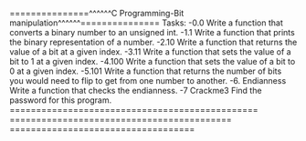 ===============^^^^^^C Programming-Bit manipulation^^^^^^===============
Tasks:
-0.0 Write a function that converts a binary number to an unsigned int.
-1.1 Write a function that prints the binary representation of a number.
-2.10 Write a function that returns the value of a bit at a given index.
-3.11 Write a function that sets the value of a bit to 1 at a given index.
-4.100 Write a function that sets the value of a bit to 0 at a given index.
-5.101 Write a function that returns the number of bits you would need to flip to get from one number to another.
-6. Endianness  Write a function that checks the endianness.
-7 Crackme3  Find the password for this program.
              ===============================================
                ==========================================
                   ===================================


